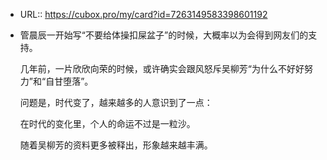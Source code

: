 - URL:: https://cubox.pro/my/card?id=7263149583398601192
- 管晨辰一开始写“不要给体操扣屎盆子”的时候，大概率以为会得到网友们的支持。
  
  几年前，一片欣欣向荣的时候，或许确实会跟风怒斥吴柳芳“为什么不好好努力”和“自甘堕落”。
  
  问题是，时代变了，越来越多的人意识到了一点：
  
  在时代的变化里，个人的命运不过是一粒沙。
  
  
  
  随着吴柳芳的资料更多被释出，形象越来越丰满。

